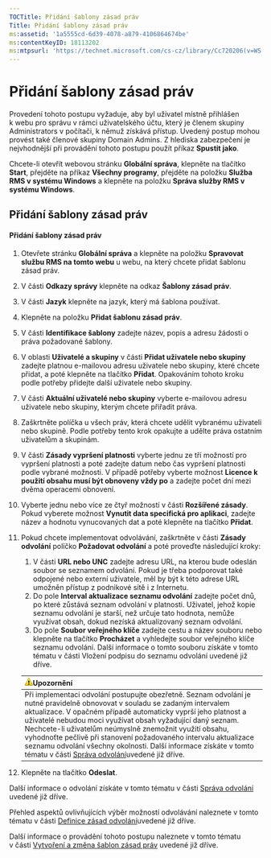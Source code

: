 ```yaml
---
TOCTitle: Přidání šablony zásad práv
Title: Přidání šablony zásad práv
ms:assetid: '1a5555cd-6d39-4078-a879-4106864674be'
ms:contentKeyID: 18113202
ms:mtpsurl: 'https://technet.microsoft.com/cs-cz/library/Cc720206(v=WS.10)'
---
```


Přidání šablony zásad práv
==========================

Provedení tohoto postupu vyžaduje, aby byl uživatel místně přihlášen k webu pro správu v rámci uživatelského účtu, který je členem skupiny Administrators v počítači, k němuž získává přístup. Uvedený postup mohou provést také členové skupiny Domain Admins. Z hlediska zabezpečení je nejvhodnější při provádění tohoto postupu použít příkaz **Spustit jako**.

Chcete-li otevřít webovou stránku **Globální správa**, klepněte na tlačítko **Start**, přejděte na příkaz **Všechny programy**, přejděte na položku **Služba RMS v systému Windows** a klepněte na položku **Správa služby RMS v systému Windows**.

Přidání šablony zásad práv
--------------------------

#### Přidání šablony zásad práv

1.  Otevřete stránku **Globální správa** a klepněte na položku **Spravovat službu RMS na tomto webu** u webu, na který chcete přidat šablonu zásad práv.

2.  V části **Odkazy správy** klepněte na odkaz **Šablony zásad práv**.

3.  V části **Jazyk** klepněte na jazyk, který má šablona používat.

4.  Klepněte na položku **Přidat šablonu zásad práv**.

5.  V části **Identifikace šablony** zadejte název, popis a adresu žádosti o práva požadované šablony.

6.  V oblasti **Uživatelé a skupiny** v části **Přidat uživatele nebo skupiny** zadejte platnou e-mailovou adresu uživatele nebo skupiny, které chcete přidat, a poté klepněte na tlačítko **Přidat**. Opakováním tohoto kroku podle potřeby přidejte další uživatele nebo skupiny.

7.  V části **Aktuální uživatelé nebo skupiny** vyberte e-mailovou adresu uživatele nebo skupiny, kterým chcete přiřadit práva.

8.  Zaškrtněte políčka u všech práv, která chcete udělit vybranému uživateli nebo skupině. Podle potřeby tento krok opakujte a udělte práva ostatním uživatelům a skupinám.

9.  V části **Zásady vypršení platnosti** vyberte jednu ze tří možností pro vypršení platnosti a poté zadejte datum nebo čas vypršení platnosti podle vybrané možnosti. V případě potřeby vyberte možnost **Licence k použití obsahu musí být obnoveny vždy po** a zadejte počet dní mezi dvěma operacemi obnovení.

10. Vyberte jednu nebo více ze čtyř možností v části **Rozšířené zásady**. Pokud vyberete možnost **Vynutit data specifická pro aplikaci**, zadejte název a hodnotu vynucovaných dat a poté klepněte na tlačítko **Přidat**.

11. Pokud chcete implementovat odvolávání, zaškrtněte v části **Zásady odvolání** políčko **Požadovat odvolání** a poté proveďte následující kroky:

    1.  V části **URL nebo UNC** zadejte adresu URL, na kterou bude odeslán soubor se seznamem odvolání. Pokud je třeba podporovat také odpojené nebo externí uživatele, měl by být k této adrese URL umožněn přístup z podnikové sítě i z Internetu.
    2.  Do pole **Interval aktualizace seznamu odvolání** zadejte počet dnů, po které zůstává seznam odvolání v platnosti. Uživatel, jehož kopie seznamu odvolání je starší, než určuje tato hodnota, nemůže využívat obsah, dokud nezíská aktualizovaný seznam odvolání.
    3.  Do pole **Soubor veřejného klíče** zadejte cestu a název souboru nebo klepněte na tlačítko **Procházet** a vyhledejte soubor veřejného klíče seznamu odvolání. Další informace o tomto souboru získáte v tomto tématu v části Vložení podpisu do seznamu odvolání uvedené již dříve.

    | ![](images/Cc720206.Caution(WS.10).gif)Upozornění                                                                                                                                                                                                                                                                                                                                                                                                                                                                                                          |
    |-----------------------------------------------------------------------------------------------------------------------------------------------------------------------------------------------------------------------------------------------------------------------------------------------------------------------------------------------------------------------------------------------------------------------------------------------------------------------------------------------------------------------------------------------------------------------------------------|
    | Při implementaci odvolání postupujte obezřetně. Seznam odvolání je nutné pravidelně obnovovat v souladu se zadaným intervalem aktualizace. V opačném případě automaticky vyprší jeho platnost a uživatelé nebudou moci využívat obsah vyžadující daný seznam. Nechcete-li uživatelům neúmyslně znemožnit využití obsahu, vyhodnoťte pečlivě při stanovení požadovaného intervalu aktualizace seznamu odvolání všechny okolnosti. Další informace získáte v tomto tématu v části [Správa odvolání](https://technet.microsoft.com/df732a7d-1fb0-4845-87ca-fab4bc5f98a0)uvedené již dříve. |

12. Klepněte na tlačítko **Odeslat**.

Další informace o odvolání získáte v tomto tématu v části [Správa odvolání](https://technet.microsoft.com/df732a7d-1fb0-4845-87ca-fab4bc5f98a0) uvedené již dříve.

Přehled aspektů ovlivňujících výběr možností odvolávání naleznete v tomto tématu v části [Definice zásad odvolání](https://technet.microsoft.com/e2fffe9f-def7-439b-a8aa-43f8a065813d)uvedené již dříve.

Další informace o provádění tohoto postupu naleznete v tomto tématu v části [Vytvoření a změna šablon zásad práv](https://technet.microsoft.com/6014176f-ef71-4d29-b3e3-da129c18563d) uvedené již dříve.
